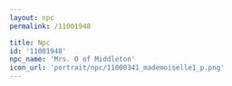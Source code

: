 ```yaml
---
layout: npc
permalink: /11001948

title: Npc
id: '11001948'
npc_name: 'Mrs. O of Middleton'
icon_url: 'portrait/npc/11000341_mademoiselle1_p.png'
---
```

